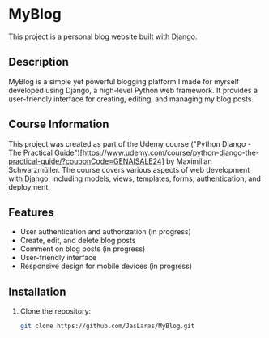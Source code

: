 # MyBlog
This project is a personal blog website built with Django.

## Description

MyBlog is a simple yet powerful blogging platform I made for myrself developed using Django, a high-level Python web framework. It provides a user-friendly interface for creating, editing, and managing my blog posts.

## Course Information

This project was created as part of the Udemy course ("Python Django - The Practical Guide")[https://www.udemy.com/course/python-django-the-practical-guide/?couponCode=GENAISALE24] by Maximilian Schwarzmüller. The course covers various aspects of web development with Django, including models, views, templates, forms, authentication, and deployment.

## Features

- User authentication and authorization (in progress)
- Create, edit, and delete blog posts
- Comment on blog posts (in progress)
- User-friendly interface
- Responsive design for mobile devices (in progress)

## Installation

1. Clone the repository:
   ```bash
   git clone https://github.com/JasLaras/MyBlog.git
